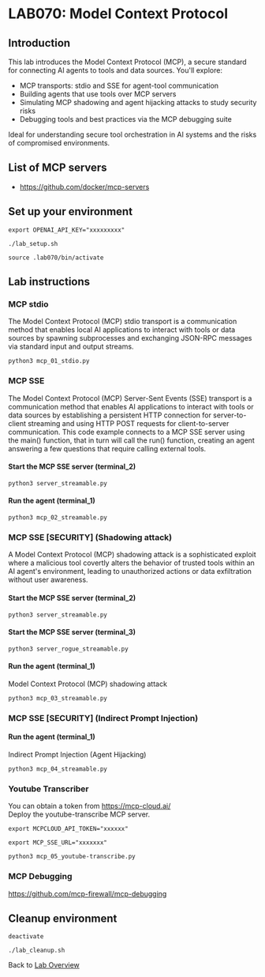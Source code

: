 # LAB070: Model Context Protocol
## Introduction
This lab introduces the Model Context Protocol (MCP), a secure standard for connecting AI agents to tools and data sources. You'll explore:
- MCP transports: stdio and SSE for agent-tool communication
- Building agents that use tools over MCP servers
- Simulating MCP shadowing and agent hijacking attacks to study security risks
- Debugging tools and best practices via the MCP debugging suite

Ideal for understanding secure tool orchestration in AI systems and the risks of compromised environments.
## List of MCP servers
- https://github.com/docker/mcp-servers

## Set up your environment
```
export OPENAI_API_KEY="xxxxxxxxx"
```
```
./lab_setup.sh
```
```
source .lab070/bin/activate
```
## Lab instructions
### MCP stdio
The Model Context Protocol (MCP) stdio transport is a communication method that enables local AI applications to interact with tools or data sources by spawning subprocesses and exchanging JSON-RPC messages via standard input and output streams.
```
python3 mcp_01_stdio.py
```
### MCP SSE
The Model Context Protocol (MCP) Server-Sent Events (SSE) transport is a communication method that enables AI applications to interact with tools or data sources by establishing a persistent HTTP connection for server-to-client streaming and using HTTP POST requests for client-to-server communication.  This code example connects to a MCP SSE server using the main() function, that in turn will call the run() function, creating an agent answering a few questions that require calling external tools.

#### Start the MCP SSE server (terminal_2)
```
python3 server_streamable.py
```
#### Run the agent (terminal_1)
```
python3 mcp_02_streamable.py 
```
### MCP SSE [SECURITY] (Shadowing attack)
A Model Context Protocol (MCP) shadowing attack is a sophisticated exploit where a malicious tool covertly alters the behavior of trusted tools within an AI agent's environment, leading to unauthorized actions or data exfiltration without user awareness.
#### Start the MCP SSE server (terminal_2)
```
python3 server_streamable.py
```
#### Start the MCP SSE server (terminal_3)
```
python3 server_rogue_streamable.py
```
#### Run the agent (terminal_1)
Model Context Protocol (MCP) shadowing attack
```
python3 mcp_03_streamable.py 
```
### MCP SSE [SECURITY] (Indirect Prompt Injection)
#### Run the agent (terminal_1)
Indirect Prompt Injection (Agent Hijacking)
```
python3 mcp_04_streamable.py 
```
### Youtube Transcriber
You can obtain a token from https://mcp-cloud.ai/ <br>
Deploy the youtube-transcribe MCP server.<br>

```
export MCPCLOUD_API_TOKEN="xxxxxx"
```
```
export MCP_SSE_URL="xxxxxxx"
```
```
python3 mcp_05_youtube-transcribe.py 
```
### MCP Debugging
https://github.com/mcp-firewall/mcp-debugging

## Cleanup environment
```
deactivate
```
```
./lab_cleanup.sh
```
Back to [Lab Overview](https://github.com/kubiosec-agentic/agentic-labs/blob/master/README.md#-lab-overview)

